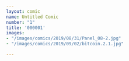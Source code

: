 ```yaml
---
layout: comic
name: Untitled Comic
number: "1"
title: '000001'
images:
- "/images/comics/2019/08/31/Panel_08-2.jpg"
- "/images/comics/2019/09/02/bitcoin.2.1.jpg"

---
```

